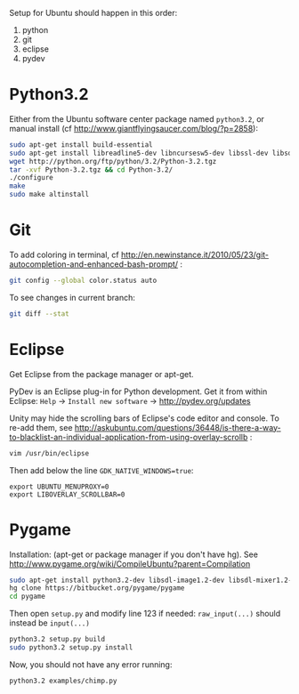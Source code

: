 Setup for Ubuntu should happen in this order:

1. python
1. git
1. eclipse
1. pydev



Python3.2
======

Either from the Ubuntu software center package named `python3.2`, or manual install 
(cf http://www.giantflyingsaucer.com/blog/?p=2858):

````bash
sudo apt-get install build-essential
sudo apt-get install libreadline5-dev libncursesw5-dev libssl-dev libsqlite3-dev tk-dev libgdbm-dev libc6-dev libbz2-dev
wget http://python.org/ftp/python/3.2/Python-3.2.tgz
tar -xvf Python-3.2.tgz && cd Python-3.2/
./configure
make
sudo make altinstall
```` 

Git
====

To add coloring in terminal, cf http://en.newinstance.it/2010/05/23/git-autocompletion-and-enhanced-bash-prompt/
:

````bash
git config --global color.status auto
````

To see changes in current branch:

````bash
git diff --stat
````


Eclipse
=========

Get Eclipse from the package manager or apt-get. 

PyDev is an Eclipse plug-in for Python development. Get it from within Eclipse: `Help` -> `Install new software` -> http://pydev.org/updates

Unity may hide the scrolling bars of Eclipse's code editor and console. To re-add them, see http://askubuntu.com/questions/36448/is-there-a-way-to-blacklist-an-individual-application-from-using-overlay-scrollb
:

````bash
vim /usr/bin/eclipse
````

Then add below the line `GDK_NATIVE_WINDOWS=true`:

````text
export UBUNTU_MENUPROXY=0
export LIBOVERLAY_SCROLLBAR=0
````


Pygame
======

Installation: (apt-get or package manager if you don't have hg). See http://www.pygame.org/wiki/CompileUbuntu?parent=Compilation

````bash
sudo apt-get install python3.2-dev libsdl-image1.2-dev libsdl-mixer1.2-dev libsdl-ttf2.0-dev libsdl1.2-dev libsmpeg-dev python-numpy subversion libportmidi-dev ffmpeg libswscale-dev libavformat-dev libavcodec-dev
hg clone https://bitbucket.org/pygame/pygame
cd pygame
````

Then open `setup.py` and modify line 123 if needed: `raw_input(...)` should instead be `input(...)`

```bash
python3.2 setup.py build
sudo python3.2 setup.py install
````

Now, you should not have any error running:
````
python3.2 examples/chimp.py
````



